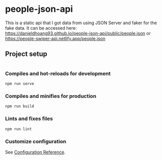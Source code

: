 # people-json-api
This is a static api that I got data from using JSON Server and faker for the fake data. 
It can be accessed here:
https://danieldhoang93.github.io/people-json-api/public/people.json
or
https://people-swiper-api.netlify.app/people.json

## Project setup
```

```

### Compiles and hot-reloads for development
```
npm run serve
```

### Compiles and minifies for production
```
npm run build
```

### Lints and fixes files
```
npm run lint
```

### Customize configuration
See [Configuration Reference](https://cli.vuejs.org/config/).
